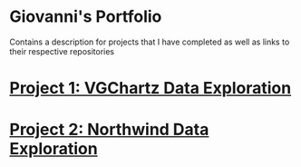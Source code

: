 # Giovanni's Portfolio
Contains a description for projects that I have completed as well as links to their respective repositories



# [Project 1: VGChartz Data Exploration](https://github.com/gpecorino/Vgchartz_Data_Exploration)


# [Project 2: Northwind Data Exploration](https://github.com/gpecorino/Northwind-Data-Exploration)
